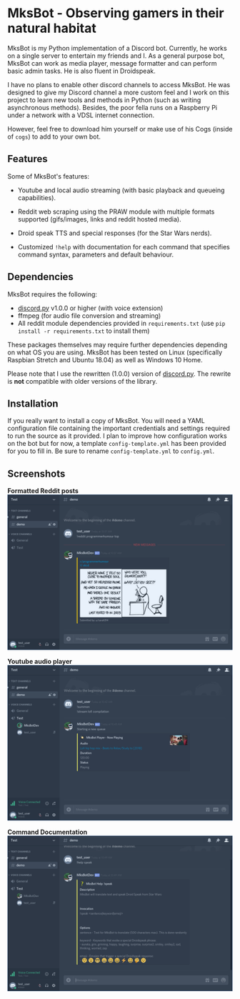 # MksBot - Observing gamers in their natural habitat

MksBot is my Python implementation of a Discord bot. Currently, he works on a single server to entertain my friends and
I. As a general purpose bot, MksBot can work as media player, message formatter and can perform basic admin tasks. He 
is also fluent in Droidspeak.  

I have no plans to enable other discord channels to access MksBot. He was designed to give my Discord channel a more 
custom feel and I work on this project to learn new tools and methods in Python (such as writing asynchronous methods).
Besides, the poor fella runs on a Raspberry Pi under a network with a VDSL internet connection. 

However, feel free to download him yourself or make use of his Cogs (inside of `cogs`) to add to your own bot.

## Features

Some of MksBot's features:

- Youtube and local audio streaming (with basic playback and queueing capabilities).

- Reddit web scraping using the PRAW module with multiple formats supported (gifs/images, links and reddit hosted 
media).

- Droid speak TTS and special responses (for the Star Wars nerds).

- Customized `!help`  with documentation for each command that specifies command syntax, parameters and default
behaviour.

## Dependencies

MksBot requires the following:

- [discord.py](https://github.com/Rapptz/discord.py/tree/rewrite) v1.0.0 or higher (with voice extension)
- ffmpeg (for audio file conversion and streaming)
- All reddit module dependencies provided in `requirements.txt` (use `pip install -r requirements.txt` to install them)

These packages themselves may require further dependencies depending on what OS you are using. MksBot has been tested
on Linux (specifically Raspbian Stretch and Ubuntu 18.04) as well as Windows 10 Home.

Please note that I use the rewritten (1.0.0) version of [discord.py](https://github.com/Rapptz/discord.py/tree/rewrite).
The rewrite is **not** compatible with older versions of the library.

## Installation

If you really want to install a copy of MksBot. You will need a YAML configuration file containing the important
credentials and settings required to run the source as it provided. I plan to improve how configuration works on the bot
but for now, a template `config-template.yml` has been provided for you to fill in. Be sure to rename
`config-template.yml` to `config.yml`.

## Screenshots


**Formatted Reddit posts**
![MksBot formatting reddit posts](./screenshots/reddit.png)

**Youtube audio player**
![MksBot YouTube audio player](./screenshots/youtube.png)

**Command Documentation**
![MksBot command documentation](./screenshots/speak_help.png)